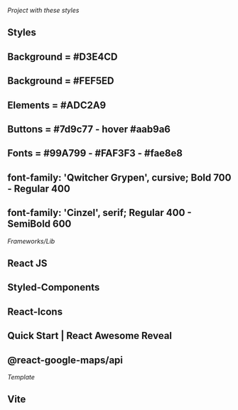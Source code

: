 _Project with these styles_

## Styles

## Background = #D3E4CD

## Background = #FEF5ED

## Elements = #ADC2A9

## Buttons = #7d9c77 - hover #aab9a6

## Fonts = #99A799 - #FAF3F3 - #fae8e8

## font-family: 'Qwitcher Grypen', cursive; Bold 700 - Regular 400

## font-family: 'Cinzel', serif; Regular 400 - SemiBold 600

_Frameworks/Lib_

## React JS

## Styled-Components

## React-Icons

## Quick Start | React Awesome Reveal

##

## @react-google-maps/api

_Template_

## Vite
